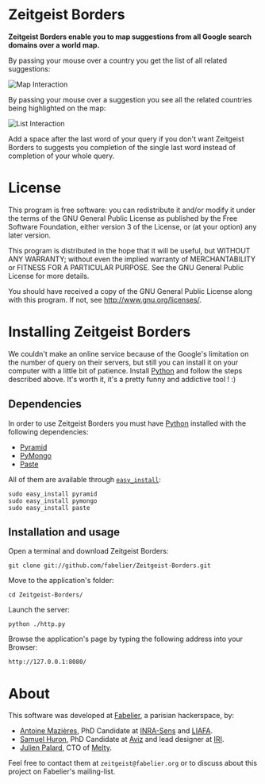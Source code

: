 # Zeitgeist Borders

**Zeitgeist Borders enable you to map suggestions from all Google search domains over a world map.**

By passing your mouse over a country you get the list of all related suggestions:

![Map Interaction](https://raw.github.com/fabelier/Zeitgeist-Borders/master/documentation/map_zeitgeist.jpg)

By passing your mouse over a suggestion you see all the related countries being highlighted on the map:

![List Interaction](https://raw.github.com/fabelier/Zeitgeist-Borders/master/documentation/menu_zeitgeist.jpg)

Add a space after the last word of your query if you don't want Zeitgeist Borders to suggests you completion of the single last word instead of completion of your whole query.

# License

This program is free software: you can redistribute it and/or modify
it under the terms of the GNU General Public License as published by
the Free Software Foundation, either version 3 of the License, or
(at your option) any later version.

This program is distributed in the hope that it will be useful,
but WITHOUT ANY WARRANTY; without even the implied warranty of
MERCHANTABILITY or FITNESS FOR A PARTICULAR PURPOSE.  See the
GNU General Public License for more details.

You should have received a copy of the GNU General Public License
along with this program.  If not, see <http://www.gnu.org/licenses/>.

# Installing Zeitgeist Borders

We couldn't make an online service because of the Google's limitation on the number of query on their servers, but still you can install it on your computer with a little bit of patience. Install [Python](http://www.python.org/) and follow the steps described above. It's worth it, it's a pretty funny and addictive tool ! :)

## Dependencies

In order to use Zeitgeist Borders you must have [Python](http://www.python.org/download/releases/2.7/) installed with the following dependencies: 

+ [Pyramid](http://docs.pylonsproject.org/projects/pyramid/en/latest/index.html)
+ [PyMongo](http://api.mongodb.org/python/current/)
+ [Paste](http://pythonpaste.org/)

All of them are available through [`easy_install`](http://pypi.python.org/pypi/setuptools):

	sudo easy_install pyramid
	sudo easy_install pymongo
	sudo easy_install paste

## Installation and usage

Open a terminal and download Zeitgeist Borders:

	git clone git://github.com/fabelier/Zeitgeist-Borders.git

Move to the application's folder:

	cd Zeitgeist-Borders/

Launch the server:

	python ./http.py

Browse the application's page by typing the following address into your Browser:

	http://127.0.0.1:8080/

# About

This software was developed at [Fabelier](http://fabelier.org), a parisian hackerspace, by:

+ [Antoine Mazières](https://github.com/mazieres), PhD Candidate at [INRA-Sens](http://www.inra-ifris.org/) and [LIAFA](http://www.liafa.jussieu.fr/).
+ [Samuel Huron](https://github.com/cybunk), PhD Candidate at [Aviz](http://www.aviz.fr/) and lead designer at [IRI](http://www.iri.centrepompidou.fr/).
+ [Julien Palard](https://github.com/JulienPalard), CTO of [Melty](http://www.meltynetwork.fr/).

Feel free to contact them at `zeitgeist@fabelier.org` or to discuss about this project on Fabelier's mailing-list.